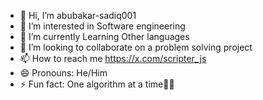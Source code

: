 - 👋 Hi, I’m abubakar-sadiq001
- 👀 I’m interested in Software engineering
- 🌱 I’m currently Learning Other languages
- 💞️ I’m looking to collaborate on a problem solving project
- 📫 How to reach me https://x.com/scripter_js
- 😄 Pronouns: He/Him
- ⚡ Fun fact: One algorithm at a time☝🏻

<!---
abubakar-sadiq001/abubakar-sadiq001 is a ✨ special ✨ repository because its `README.md` (this file) appears on your GitHub profile.
You can click the Preview link to take a look at your changes.
--->
